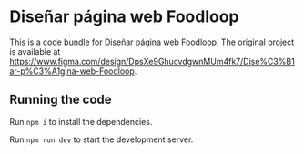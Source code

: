 
  # Diseñar página web Foodloop

  This is a code bundle for Diseñar página web Foodloop. The original project is available at https://www.figma.com/design/DpsXe9GhucvdgwnMUm4fk7/Dise%C3%B1ar-p%C3%A1gina-web-Foodloop.

  ## Running the code

  Run `npm i` to install the dependencies.

  Run `npm run dev` to start the development server.
  